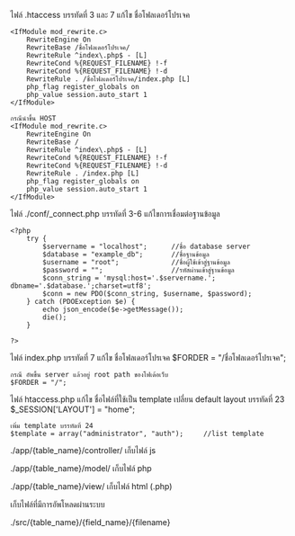 
ไฟล์ .htaccess บรรทัดที่ 3 และ 7 แก้ไข ชื่อโฟลเดอร์โปรเจค

	<IfModule mod_rewrite.c>
		RewriteEngine On
		RewriteBase /ชื่อโฟลเดอร์โปรเจค/
		RewriteRule ^index\.php$ - [L]
		RewriteCond %{REQUEST_FILENAME} !-f
		RewriteCond %{REQUEST_FILENAME} !-d
		RewriteRule . /ชื่อโฟลเดอร์โปรเจค/index.php [L]
		php_flag register_globals on
		php_value session.auto_start 1
	</IfModule>

	กรณีนำขึ้น HOST
	<IfModule mod_rewrite.c>
		RewriteEngine On
		RewriteBase /
		RewriteRule ^index\.php$ - [L]
		RewriteCond %{REQUEST_FILENAME} !-f
		RewriteCond %{REQUEST_FILENAME} !-d
		RewriteRule . /index.php [L]
		php_flag register_globals on
		php_value session.auto_start 1
	</IfModule>


ไฟล์ ./conf/_connect.php บรรทัดที่ 3-6 แก้ไขการเชื่อมต่อฐานข้อมูล

	<?php
		try {
			$servername = "localhost";		//ชื่อ database server 
			$database = "example_db";		//ชื่อฐานข้อมูล
			$username = "root";				//ชื่อผู้ใช้เข้าสู่ฐานข้อมูล
			$password = "";					//รหัสผ่านเข้าสู่ฐานข้อมูล
			$conn_string = 'mysql:host='.$servername.'; dbname='.$database.';charset=utf8';
			$conn = new PDO($conn_string, $username, $password);
		} catch (PDOException $e) {
			echo json_encode($e->getMessage());
			die();
		}

	?>


ไฟล์ index.php  บรรทัดที่ 7 แก้ไข ชื่อโฟลเดอร์โปรเจค
	$FORDER = "/ชื่อโฟลเดอร์โปรเจค";

	กรณี อัพขึ้น server แล้วอยู่ root path ของโฟเด้อเว็บ
	$FORDER = "/";


ไฟล์ htaccess.php แก้ไข ชื่อไฟล์ที่ใช้เป็น template
	เปลี่ยน default layout บรรทัดที่ 23
	$_SESSION['LAYOUT'] = "home";

	เพิ่ม template บรรทัดที่ 24
	$template = array("administrator", "auth");		//list template



./app/{table_name}/controller/ เก็บไฟล์ js

./app/{table_name}/model/ เก็บไฟล์ php

./app/{table_name}/view/ เก็บไฟล์ html (.php)



เก็บไฟล์ที่มีการอัพโหลดผ่านระบบ

./src/{table_name}/{field_name}/{filename} 

